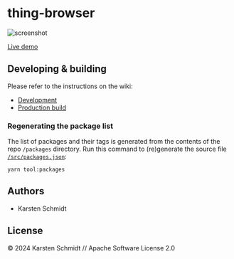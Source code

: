 # thing-browser

![screenshot](https://raw.githubusercontent.com/thi-ng/umbrella/develop/assets/examples/thing-browser.avif)

[Live demo](http://demo.thi.ng/umbrella/thing-browser/)

## Developing & building

Please refer to the instructions on the wiki:

- [Development](https://github.com/thi-ng/umbrella/wiki/Development-mode-for-examples-using-thi.ng-meta%E2%80%90css)
- [Production build](https://github.com/thi-ng/umbrella/wiki/Example-build-instructions)

### Regenerating the package list

The list of packages and their tags is generated from the contents of the repo
`/packages` directory. Run this command to (re)generate the source file
[`/src/packages.json`](src/packages.json):

```text
yarn tool:packages
```

## Authors

- Karsten Schmidt

## License

&copy; 2024 Karsten Schmidt // Apache Software License 2.0

